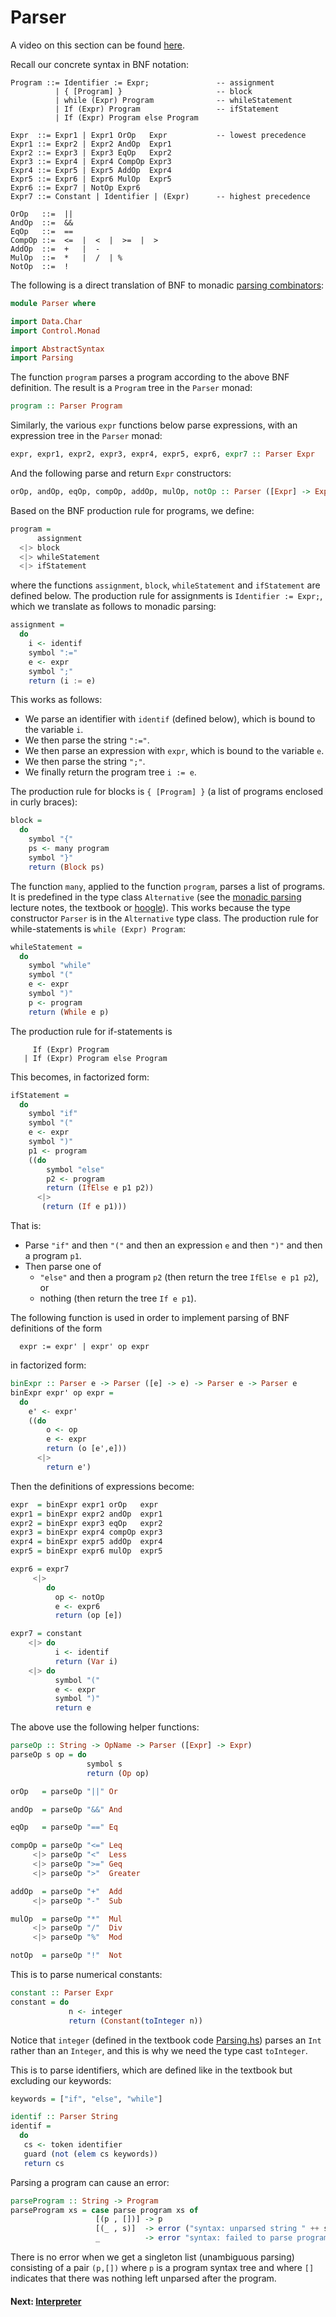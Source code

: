 # Parser

A video on this section can be found [here](https://bham.cloud.panopto.eu/Panopto/Pages/Viewer.aspx?id=2b11842f-958c-48c6-bf16-ac85012ed0f0).

Recall our concrete syntax in BNF notation:
```
Program ::= Identifier := Expr;               -- assignment
          | { [Program] }                     -- block
          | while (Expr) Program              -- whileStatement
          | If (Expr) Program                 -- ifStatement
          | If (Expr) Program else Program

Expr  ::= Expr1 | Expr1 OrOp   Expr           -- lowest precedence
Expr1 ::= Expr2 | Expr2 AndOp  Expr1
Expr2 ::= Expr3 | Expr3 EqOp   Expr2
Expr3 ::= Expr4 | Expr4 CompOp Expr3
Expr4 ::= Expr5 | Expr5 AddOp  Expr4
Expr5 ::= Expr6 | Expr6 MulOp  Expr5
Expr6 ::= Expr7 | NotOp Expr6
Expr7 ::= Constant | Identifier | (Expr)      -- highest precedence

OrOp   ::=  ||
AndOp  ::=  &&
EqOp   ::=  ==
CompOp ::=  <=  |  <  |  >=  |  >
AddOp  ::=  +   |  -
MulOp  ::=  *   |  /  | %
NotOp  ::=  !
```
The following is a direct translation of BNF to monadic [parsing combinators](https://git.cs.bham.ac.uk/ahrensb/fp-learning-2020-2021/-/blob/master/LectureNotes/Sections/monads.md#monadic-parsing):
```haskell
module Parser where

import Data.Char
import Control.Monad

import AbstractSyntax
import Parsing
```
The function `program` parses a program according to the above BNF definition. The result is a `Program` tree in the `Parser` monad:
```haskell
program :: Parser Program
```
Similarly, the various `expr` functions below parse expressions, with an expression tree  in the `Parser` monad:
```haskell
expr, expr1, expr2, expr3, expr4, expr5, expr6, expr7 :: Parser Expr
```
And the following parse and return `Expr` constructors:
```haskell
orOp, andOp, eqOp, compOp, addOp, mulOp, notOp :: Parser ([Expr] -> Expr)
```
Based on the BNF production rule for programs, we define:
```haskell
program =
      assignment
  <|> block
  <|> whileStatement
  <|> ifStatement
```
where the functions `assignment`, `block`, `whileStatement` and `ifStatement` are defined below. The production rule for assignments is `Identifier := Expr;`, which we translate as follows to monadic parsing:
```haskell
assignment =
  do
    i <- identif
    symbol ":="
    e <- expr
    symbol ";"
    return (i := e)
```
This works as follows:
 * We parse an identifier with `identif` (defined below), which is bound to the variable `i`.
 * We then parse the string `":="`.
 * We then parse an expression with `expr`, which is bound to the variable `e`.
 * We then parse the string `";"`.
 * We finally return the program tree `i := e`.

The production rule for blocks is `{ [Program] }` (a list of programs enclosed in curly braces):
```haskell
block =
  do
    symbol "{"
    ps <- many program
    symbol "}"
    return (Block ps)
```
The function `many`, applied to the function `program`, parses a list of programs. It is predefined in the type class `Alternative` (see the [monadic parsing](https://git.cs.bham.ac.uk/ahrensb/fp-learning-2020-2021/-/blob/master/LectureNotes/Sections/monads.md#monadic-parsing) lecture notes, the textbook or [hoogle](http://hackage.haskell.org/package/base-4.10.0.0/docs/Control-Applicative.html#v:many)). This works because the type constructor `Parser` is in the `Alternative` type class.
The production rule for while-statements is `while (Expr) Program`:
```haskell
whileStatement =
  do
    symbol "while"
    symbol "("
    e <- expr
    symbol ")"
    p <- program
    return (While e p)
```
The production rule for if-statements is
```
     If (Expr) Program
   | If (Expr) Program else Program
```
This becomes, in factorized form:
```haskell
ifStatement =
  do
    symbol "if"
    symbol "("
    e <- expr
    symbol ")"
    p1 <- program
    ((do
        symbol "else"
        p2 <- program
        return (IfElse e p1 p2))
      <|>
       (return (If e p1)))
```
That is:
  * Parse `"if"` and then `"("` and then an expression `e` and then `")"` and then a program `p1`.
  * Then parse one of
      * `"else"` and then a program `p2` (then return the tree `IfElse e p1 p2`), or
      * nothing (then return the tree `If e p1`).

The following function is used in order to implement parsing of BNF definitions of the form
```
  expr := expr' | expr' op expr
```
in factorized form:
```haskell
binExpr :: Parser e -> Parser ([e] -> e) -> Parser e -> Parser e
binExpr expr' op expr =
  do
    e' <- expr'
    ((do
        o <- op
        e <- expr
        return (o [e',e]))
      <|>
        return e')
```
Then the definitions of expressions become:
```haskell
expr  = binExpr expr1 orOp   expr
expr1 = binExpr expr2 andOp  expr1
expr2 = binExpr expr3 eqOp   expr2
expr3 = binExpr expr4 compOp expr3
expr4 = binExpr expr5 addOp  expr4
expr5 = binExpr expr6 mulOp  expr5

expr6 = expr7
     <|>
        do
          op <- notOp
          e <- expr6
          return (op [e])

expr7 = constant
    <|> do
          i <- identif
          return (Var i)
    <|> do
          symbol "("
          e <- expr
          symbol ")"
          return e
```
The above use the following helper functions:
```haskell
parseOp :: String -> OpName -> Parser ([Expr] -> Expr)
parseOp s op = do
                 symbol s
                 return (Op op)

orOp   = parseOp "||" Or

andOp  = parseOp "&&" And

eqOp   = parseOp "==" Eq

compOp = parseOp "<=" Leq
     <|> parseOp "<"  Less
     <|> parseOp ">=" Geq
     <|> parseOp ">"  Greater

addOp  = parseOp "+"  Add
     <|> parseOp "-"  Sub

mulOp  = parseOp "*"  Mul
     <|> parseOp "/"  Div
     <|> parseOp "%"  Mod

notOp  = parseOp "!"  Not
```
This is to parse numerical constants:
```haskell
constant :: Parser Expr
constant = do
             n <- integer
             return (Constant(toInteger n))
```
Notice that `integer` (defined in the textbook code [Parsing.hs](Parsing.hs)) parses an `Int` rather than an `Integer`, and this is why we need the type cast `toInteger`.

This is to parse identifiers, which are defined like in the textbook but excluding our keywords:
```haskell
keywords = ["if", "else", "while"]

identif :: Parser String
identif =
  do
   cs <- token identifier
   guard (not (elem cs keywords))
   return cs
```
Parsing a program can cause an error:
```haskell
parseProgram :: String -> Program
parseProgram xs = case parse program xs of
                   [(p , [])] -> p
                   [(_ , s)]  -> error ("syntax: unparsed string " ++ s)
                   _          -> error "syntax: failed to parse program"
```
There is no error when we get a singleton list (unambiguous parsing) consisting of a pair `(p,[])` where `p` is a program syntax tree and where `[]` indicates that there was nothing left unparsed after the program.

#### Next: [Interpreter](Interpreter.md)
